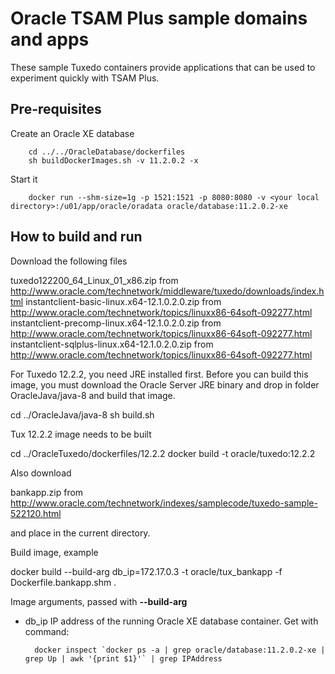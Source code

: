 Oracle TSAM Plus sample domains and apps
===
These sample Tuxedo containers provide applications that can be used to experiment quickly with TSAM Plus.

## Pre-requisites
Create an Oracle XE database

        cd ../../OracleDatabase/dockerfiles
        sh buildDockerImages.sh -v 11.2.0.2 -x

Start it

        docker run --shm-size=1g -p 1521:1521 -p 8080:8080 -v <your local directory>:/u01/app/oracle/oradata oracle/database:11.2.0.2-xe

## How to build and run
Download the following files

tuxedo122200_64_Linux_01_x86.zip               from http://www.oracle.com/technetwork/middleware/tuxedo/downloads/index.html
instantclient-basic-linux.x64-12.1.0.2.0.zip   from http://www.oracle.com/technetwork/topics/linuxx86-64soft-092277.html
instantclient-precomp-linux.x64-12.1.0.2.0.zip from http://www.oracle.com/technetwork/topics/linuxx86-64soft-092277.html
instantclient-sqlplus-linux.x64-12.1.0.2.0.zip from http://www.oracle.com/technetwork/topics/linuxx86-64soft-092277.html

For Tuxedo 12.2.2, you need JRE installed first. Before you can build this image, you must download the Oracle Server JRE binary and drop in folder OracleJava/java-8 and build that image.

cd ../OracleJava/java-8
sh build.sh

Tux 12.2.2 image needs to be built

cd ../OracleTuxedo/dockerfiles/12.2.2
docker build -t oracle/tuxedo:12.2.2

Also download

bankapp.zip from http://www.oracle.com/technetwork/indexes/samplecode/tuxedo-sample-522120.html

and place in the current directory.

Build image, example

docker build --build-arg db_ip=172.17.0.3 -t oracle/tux_bankapp -f Dockerfile.bankapp.shm .

Image arguments, passed with **--build-arg**

* db_ip         IP address of the running Oracle XE database container. Get with command:

        docker inspect `docker ps -a | grep oracle/database:11.2.0.2-xe | grep Up | awk '{print $1}'` | grep IPAddress
